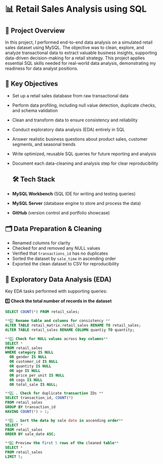 # 📊 Retail Sales Analysis using SQL

## 📝 Project Overview

In this project, I performed end-to-end data analysis on a simulated retail sales dataset using MySQL. The objective was to clean, explore, and analyze transactional data to extract valuable business insights, supporting data-driven decision-making for a retail strategy. This project applies essential SQL skills needed for real-world data analysis, demonstrating my readiness for data analyst positions.

## 🎯 Key Objectives

- Set up a retail sales database from raw transactional data
- Perform data profiling, including null value detection, duplicate checks, and schema validation
- Clean and transform data to ensure consistency and reliability
- Conduct exploratory data analysis (EDA) entirely in SQL
- Answer realistic business questions about product sales, customer segments, and seasonal trends
- Write optimized, reusable SQL queries for future reporting and analysis
- Document each data-cleaning and analysis step for clear reproducibility

  ## 🛠️ Tech Stack

- **MySQL Workbench** (SQL IDE for writing and testing queries)  
- **MySQL Server** (database engine to store and process the data)  
- **GitHub** (version control and portfolio showcase)
  
## 🗂️ Data Preparation & Cleaning

- Renamed columns for clarity  
- Checked for and removed any NULL values  
- Verified that `transactions_id` has no duplicates  
- Sorted the dataset by `sale_time` in ascending order  
- Exported the clean dataset to CSV for reproducibility

## 🔎 Exploratory Data Analysis (EDA)

Key EDA tasks performed with supporting queries:

**1️⃣ Check the total number of records in the dataset**  

```SQL
SELECT COUNT(*) FROM retail_sales;

**2️⃣ Rename table and columns for consistency **
ALTER TABLE retail_matrix.retail_sales RENAME TO retail_sales;
ALTER TABLE retail_sales RENAME COLUMN quantiy TO quantity;

**3️⃣ Check for NULL values across key columns**
SELECT *
FROM retail_sales
WHERE category IS NULL
  OR gender IS NULL
  OR customer_id IS NULL
  OR quantity IS NULL
  OR age IS NULL
  OR price_per_unit IS NULL
  OR cogs IS NULL
  OR total_sale IS NULL;

**4️⃣ . Check for duplicate transaction IDs **
SELECT transaction_id, COUNT(*)
FROM retail_sales
GROUP BY transaction_id
HAVING COUNT(*) > 1;

**5️⃣ . Sort the data by sale date in ascending order**
SELECT *
FROM retail_sales
ORDER BY sale_date ASC;

**6️⃣ Preview the first 5 rows of the cleaned table**
SELECT *
FROM retail_sales
LIMIT 5;





 

